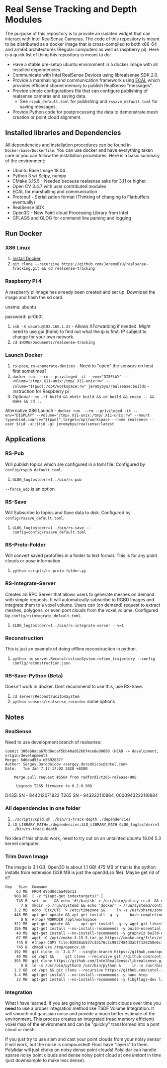 
# Real Sense Tracking and Depth Modules

The purpose of this repository is to provide an isolated widget that can interact with Intel RealSense Cameras.  The code of this repository is meant to be distributed as a docker image that is cross-compiled to both x86-64 and arm64 architectures (Regular computers as well as raspberry pi). Here is a quick list of thing this repository is meant to do:

- Have a stable pre-setup ubuntu environment in a docker image with all installed dependencies. 
- Communicate with Intel RealSense Devices using librealsense SDK 2.0.
- Provide a marshalling and communication framework using [ECAL](https://github.com/continental/ecal) which provides efficient shared memory to publish RealSense "messages".
- Provide simple configurations file that can configure publishing of realsense cameras and saving data.
  - See `rspub_default.toml` for publishing and `rssave_default.toml` for saving messages.
- Provide Python code for postprocessing the data to demonstrate mesh creation or point cloud alignment.

## Installed libraries and Dependencies

All dependencies and installation procedures can be found in `Docker/base/Dockerfile`. You can use docker and have everything taken care or you can follow the installation procedures. Here is a basic summary of the environment:

- Ubuntu Base Image 18.04
- Python 3 w/ Scipy, numpy
- CMake 3.15.5 - Needed because realsense asks for 3.11 or higher.
- Open CV 3.4.7 with user contributed modules
- ECAL for marshalling and communication
- Protobuf - Serialization format (Thinking of changing to Flatbuffers eventually)
- RealSense SDK
- Open3D - New Point cloud Processing Library from Intel
- GFLAGS and GLOG for command line parsing and logging

## Run Docker

### X86 Linux

1. [Install Docker](https://github.com/continental/ecal)
2. `git clone --recursive https://github.com/JeremyBYU/realsense-tracking.git && cd realsense-tracking`

### Raspberry PI 4

A raspberry pi image has already been created and set up. Download the image and flash the sd card.

uname: ubuntu

password: pir0b0t

1. `ssh -X ubuntu@192.168.1.25` - Allows XForwarding if needed. Might need to use gui (hdmi) to find out what the ip is first. IP subject to change for your own network.
2. `cd $HOME/Documents/realsense-tracking`

### Launch Docker

1. `rs-pose`, `rs-enumerate-devices` - Need to "open" the sensors on host first sometimes?
2. `docker run  --rm --privileged -it --env="DISPLAY" --volume="/tmp/.X11-unix:/tmp/.X11-unix:rw" --volume="$(pwd):/opt/workspace:rw" jeremybyu/realsense:buildx` - Instruction for Raspberry pi
3. Optional - `rm -rf build && mkdir build && cd build && cmake .. && make && cd ..`

Alternative X86 Launch - `docker run  --rm --privileged -it --env="DISPLAY" --volume="/tmp/.X11-unix:/tmp/.X11-unix:rw" --mount type=bind,source="$(pwd)",target=/opt/workspace --name realsense --user $(id -u):$(id -g) jeremybyu/realsense:latest`

## Applications

### RS-Pub

Will publish topics which are configured in a toml file. Configured by `config/rspub_default.toml`.

1. `GLOG_logtostderr=1 ./bin/rs-pub`

`--force_udp` is an option

### RS-Save

Will Subscribe to topics and Save data to disk. Configured by `config/rssave_default.toml`.

1. `GLOG_logtostderr=1 ./bin/rs-save --config=config/rssave_default.toml`

### RS-Proto-Folder

Will convert saved protofiles in a folder to text format. This is for any point clouds or pose information.

1. `python scripts/rs-proto-folder.py`

### RS-Integrate-Server

Creates an RPC Server that allows users to generate meshes on demand with simple requests.
It will automatically subscribe to RGBD Images and integrate them to a voxel volume. Users can (on demand) request
to extract meshes, polygons, or even pont clouds from the voxel volume. Configured by `config/rsintegrate_default.toml`.

1. `GLOG_logtostderr=1 ./bin/rs-integrate-server --v=1`

### Reconstruction

This is just an example of doing offline reconstruction in python.

1. `python -m server.ReconstructionSystem.refine_trajectory --config config/reconstruction.json`

### RS-Save-Python (Beta)

Doesn't work in docker. Dont recommend to use this, use RS-Save.

1. `cd server/ReconstrucitonSystem`
2. `python sensors/realsense_recorder` some options


## Notes

<!-- ### Python Protobuf

`python -m grpc_tools.protoc -I./src/proto --python_out=server/rspub_pb --grpc_python_out=server/rspub_pb ./src/proto/Common.proto ./src/proto/ImageMessage.proto ./src/proto/IMUMessage.proto ./src/proto/Integrate.proto ./src/proto/PointCloudMessage.proto ./src/proto/PoseMessage.proto` -->

### RealSense

Need to use development branch of realsense: 

```
commit 306e68aca67bd0ecaf5bb40ad6266f4ce8e98690 (HEAD -> development, origin/development)
Merge: 6d6ead55a e5692637f
Author: Sergey Dorodnicov <sergey.dorodnicov@intel.com>
Date:   Tue Jan 7 17:17:02 2020 +0200

    Merge pull request #5504 from radfordi/t265-release-908
    
     Upgrade T265 firmware to 0.2.0.908
```

D435i SN - 844212071822
T265 SN - 943222110884, 0000943222110884

### All dependencies in one folder

1. `./scripts/cpld.sh ./bin/rs-track-depth ./dependencies`
2. `LD_LIBRARY_PATH=./dependencies:$LD_LIBRARY_PATH GLOG_logtostderr=1 ./bin/rs-track-depth`

No idea if this should work, need to try out on an untainted ubuntu 18.04 5.3 kernel computer.

### Trim Down Image

The image is 3.1 GB.  Open3D is about 1.1 GB! 475 MB of that is the python installs from extension (338 MB is just the open3d.so file). Maybe get rid of it?

```txt
Cmp   Size  Command                                                                                  Permission     UID:GID       Size  Filetree
     63 MB  FROM d9bd0dcaa40bc11                                                                     drwx------         0:0      41 MB  ├── root                                                        
    988 kB  [ -z "$(apt-get indextargets)" ]                                                         drwx------         0:0      41 MB  │   └── .cache                                                  
     745 B  set -xe   && echo '#!/bin/sh' > /usr/sbin/policy-rc.d  && echo 'exit 101' >> /usr/sbin/p drwx------         0:0      41 MB  │       └─⊕ pip                                                 
       7 B  mkdir -p /run/systemd && echo 'docker' > /run/systemd/container                          drwxr-xr-x         0:0     1.1 GB  └── usr                                                         
    3.2 MB  echo 'Etc/UTC' > /etc/timezone &&     ln -s /usr/share/zoneinfo/Etc/UTC /etc/localtime & drwxr-xr-x         0:0     1.1 GB      └── local                                                   
    446 MB  apt-get update && apt-get install -q -y     bash-completion     lsb-release     python3- drwxr-xr-x         0:0     5.3 kB          ├─⊕ bin                                                 
       0 B  #(nop) WORKDIR /opt/workspace                                                            drwxr-xr-x         0:0      140 B          ├─⊕ etc                                                 
    322 MB  apt-get update &&     apt-get install -q -y wget git libssl-dev libusb-1.0-0-dev pkg-con drwxr-xr-x         0:0      13 MB          ├─⊕ include                                             
    156 MB  apt-get install --no-install-recommends -y build-essential libgtk2.0-dev pkg-config liba drwxr-xr-x         0:0     1.1 GB          ├── lib                                                 
     48 MB  apt-get install --no-install-recommends -y graphviz build-essential zlib1g-dev libhdf5-d drwxr-xr-x         0:0     3.0 kB          │   ├─⊕ cmake                                           
     67 MB  wget -O /opt/cmake-3.15.5.tar.gz https://cmake.org/files/v3.15/cmake-3.15.5.tar.gz &&    -rw-r--r--         0:0     597 MB          │   ├── libOpen3D.a                                     
     745 B  #(nop) COPY file:03028ab537c33176c2c9827484d3abff128258e6c117cf751ff343c7b0df99dc in /tm -rw-r--r--         0:0     4.7 MB          │   ├── libjsoncpp.a                                    
     745 B  chmod u+x /tmp/opencv.sh                                                                 -rw-r--r--         0:0     5.6 MB          │   ├── libqhullcpp.a                                   
    192 MB  git clone -b '3.4.7' --single-branch https://github.com/opencv/opencv.git /opt/opencv && -rw-r--r--         0:0     2.3 MB          │   ├── libqhullstatic_r.a                              
     40 MB  cd /opt &&     git clone --recursive git://github.com/continental/ecal.git &&     cd eca -rw-r--r--         0:0     854 kB          │   ├── libtinyfiledialogs.a                            
    395 MB  git clone https://github.com/IntelRealSense/librealsense.git /opt/librealsense && cd /op -rw-r--r--         0:0     3.1 MB          │   ├── libtinyobjloader.a                              
       0 B  ln -s /usr/bin/python3 /usr/bin/python &     ln -s /usr/bin/pip3 /usr/bin/pip            -rw-r--r--         0:0     765 kB          │   ├── libturbojpeg.a                                  
    1.2 GB  cd /opt && git clone --recursive https://github.com/intel-isl/Open3D &&     cd /opt/Open drwxrwxr-x        0:50     495 MB          │   └── python3.6                                       
    3.4 MB  apt-get install --no-install-recommends -y nano htop                                     drwxrwxr-x        0:50     495 MB          │       └─⊕ dist-packages                               
     32 MB  apt-get install --no-install-recommends -y libgflags-dev libgoogle-glog-dev gfortran     drwxr-xr-x         0:0     4.6 MB          └─⊕ share   

```

### Integration

What I have learned. If you are going to integrate point clouds over time you **need** to use a proper integration method like TSDF Volume Integration. It will smooth out gaussian noise and provide a much better estimate of the environment. This process creates an integrated (read memory efficient) voxel map of the environment and can be "quickly" transformed into a pont cloud or mesh.

If you just try to use slam and cast your point clouds from your noisy sensor it will work, but the noise is compounded! Floor have "layers" to them. Polylidar will just choke on noisy dense point clouds! Polylidar can handle sparse noisy point clouds and dense noisy point cloud at one *instant* in time (just downsample to make less dense).
